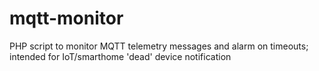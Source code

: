 # mqtt-monitor
PHP script to monitor MQTT telemetry messages and alarm on timeouts; intended for IoT/smarthome 'dead' device notification
